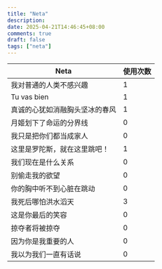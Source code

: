```yaml
---
title: "Neta"
description: 
date: 2025-04-21T14:46:45+08:00
comments: true
draft: false
tags: ["neta"]
---
```

| Neta                              | 使用次数 |
|-----------------------------------|----------|
| 我对普通的人类不感兴趣           | 1        |
| Tu vas bien                      | 1        |
| 真诚的心犹如消融胸头坚冰的春风   | 1        |
| 月姬划下了命运的分界线           | 0        |
| 我只是把你们都当成家人           | 0        |
| 这里是罗陀斯，就在这里跳吧！           | 1        |
| 我们现在是什么关系           | 0        |
| 别偷走我的欲望           | 0        |
| 你的胸中听不到心脏在跳动           | 0        |
| 我死后哪怕洪水滔天           | 3        |
| 这是你最后的笑容          | 0        |
| 掠夺者将被掠夺          | 0        |
| 因为你是我重要的人          | 0        |
| 我以为我们一直有话说          | 0        |

